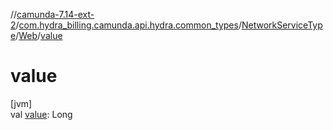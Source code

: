 //[camunda-7.14-ext-2](../../../../index.md)/[com.hydra_billing.camunda.api.hydra.common_types](../../index.md)/[NetworkServiceType](../index.md)/[Web](index.md)/[value](value.md)

# value

[jvm]\
val [value](value.md): Long
